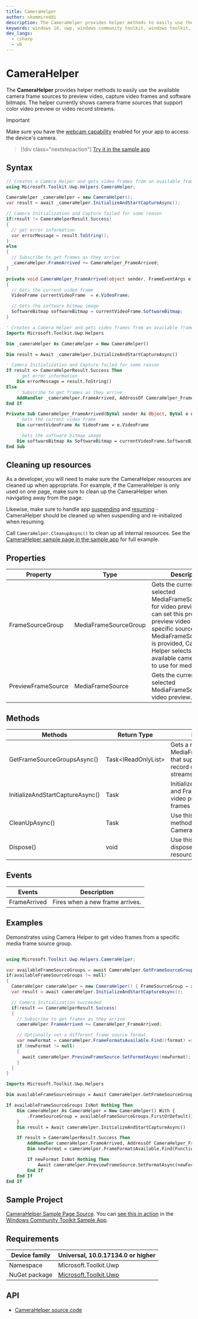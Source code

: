 ```yaml
---
title: CameraHelper
author: skommireddi
description: The CameraHelper provides helper methods to easily use the available camera frame sources to preview video, capture video frames and software bitmaps.
keywords: windows 10, uwp, windows community toolkit, windows toolkit, CameraHelper, Camera, Frame Source, Video Frame, Software Bitmap
dev_langs:
  - csharp
  - vb
---
```


# CameraHelper

The **CameraHelper** provides helper methods to easily use the available camera frame sources to preview video, capture video frames and software bitmaps. The helper currently shows camera frame sources that support color video preview or video record streams. 

> [!IMPORTANT]
> Make sure you have the [webcam capability](https://docs.microsoft.com/windows/uwp/packaging/app-capability-declarations#device-capabilities) enabled for your app to access the device's camera.

> [!div class="nextstepaction"]
> [Try it in the sample app](uwpct://Helpers?sample=CameraHelper)

## Syntax

```csharp
// Creates a Camera Helper and gets video frames from an available frame source.
using Microsoft.Toolkit.Uwp.Helpers.CameraHelper;

CameraHelper _cameraHelper = new CameraHelper();
var result = await _cameraHelper.InitializeAndStartCaptureAsync();

// Camera Initialization and Capture failed for some reason
if(result != CameraHelperResult.Success)
{
  // get error information
  var errorMessage = result.ToString();
}
else 
{
  // Subscribe to get frames as they arrive
  _cameraHelper.FrameArrived += CameraHelper_FrameArrived;
}

private void CameraHelper_FrameArrived(object sender, FrameEventArgs e)
{
  // Gets the current video frame
  VideoFrame currentVideoFrame  = e.VideoFrame;

  // Gets the software bitmap image
  SoftwareBitmap softwareBitmap = currentVideoFrame.SoftwareBitmap;
}
```

```vb
' Creates a Camera Helper and gets video frames from an available frame source.
Imports Microsoft.Toolkit.Uwp.Helpers

Dim _cameraHelper As CameraHelper = New CameraHelper()

Dim result = Await _cameraHelper.InitializeAndStartCaptureAsync()

' Camera Initialization and Capture failed for some reason
If result <> CameraHelperResult.Success Then
    ' get error information
    Dim errorMessage = result.ToString()
Else
    ' Subscribe to get frames as they arrive
    AddHandler _cameraHelper.FrameArrived, AddressOf CameraHelper_FrameArrived
End If

Private Sub CameraHelper_FrameArrived(ByVal sender As Object, ByVal e As FrameEventArgs)
    ' Gets the current video frame
    Dim currentVideoFrame As VideoFrame = e.VideoFrame

    ' Gets the software bitmap image
    Dim softwareBitmap As SoftwareBitmap = currentVideoFrame.SoftwareBitmap
End Sub
```

## Cleaning up resources

As a developer, you will need to make sure the CameraHelper resources are cleaned up when appropriate. For example, if the CameraHelper is only used on one page, make sure to clean up the CameraHelper when navigating away from the page.

Likewise, make sure to handle app [suspending](https://docs.microsoft.com/windows/uwp/launch-resume/suspend-an-app) and [resuming](https://docs.microsoft.com/windows/uwp/launch-resume/resume-an-app) - CameraHelper should be cleaned up when suspending and re-initialized when resuming.

Call `CameraHelper.CleanupAsync()` to clean up all internal resources. See the [CameraHelper sample page in the sample app](https://github.com/Microsoft/WindowsCommunityToolkit//tree/master/Microsoft.Toolkit.Uwp.SampleApp/SamplePages/CameraHelper) for full example.

## Properties

| Property | Type | Description |
| -- | -- | -- |
| FrameSourceGroup | MediaFrameSourceGroup | Gets the currently selected MediaFrameSourceGroup for video preview. User can set this property to preview video from a specific source. If no MediaFrameSourceGroup is provided, Camera Helper selects the first available camera source to  use for media capture. |
| PreviewFrameSource | MediaFrameSource | Gets the currently selected MediaFrameSource for video preview. |

## Methods

|             Methods              |                Return Type                 |                                                Description                                                |
|----------------------------------|--------------------------------------------|-----------------------------------------------------------------------------------------------------------|
|   GetFrameSourceGroupsAsync()    | Task<IReadOnlyList<MediaFrameSourceGroup>> | Gets a read only list of MediaFrameSourceGroups that support color video record or video preview streams. |
| InitializeAndStartCaptureAsync() |          Task<CameraHelperResult>          |       Initializes Media Capture and Frame Reader for video preview and capture frames in real time.       |
|          CleanUpAsync()          |                    Task                    |                      Use this asynchronous method to dispose Camera Helper resources                      |
|            Dispose()             |                    void                    |                            Use this method to dispose Camera Helper resources                             |

## Events

| Events | Description |
| -- | -- |
| FrameArrived| Fires when a new frame arrives.|

## Examples

Demonstrates using Camera Helper to get video frames from a specific media frame source group.

```csharp

using Microsoft.Toolkit.Uwp.Helpers.CameraHelper;

var availableFrameSourceGroups = await CameraHelper.GetFrameSourceGroupsAsync();
if(availableFrameSourceGroups != null)
{
  CameraHelper cameraHelper = new CameraHelper() { FrameSourceGroup = availableFrameSourceGroups.FirstOrDefault() };
  var result = await cameraHelper.InitializeAndStartCaptureAsync();

  // Camera Initialization succeeded
  if(result == CameraHelperResult.Success)
  {
    // Subscribe to get frames as they arrive
    cameraHelper.FrameArrived += CameraHelper_FrameArrived;

    // Optionally set a different frame source format
    var newFormat = cameraHelper.FrameFormatsAvailable.Find((format) => format.VideoFormat.Width == 640);
    if (newFormat != null)
    {
      await cameraHelper.PreviewFrameSource.SetFormatAsync(newFormat);
    }
  }
}
```

```vb
Imports Microsoft.Toolkit.Uwp.Helpers

Dim availableFrameSourceGroups = Await CameraHelper.GetFrameSourceGroupsAsync()

If availableFrameSourceGroups IsNot Nothing Then
    Dim cameraHelper As CameraHelper = New CameraHelper() With {
        .FrameSourceGroup = availableFrameSourceGroups.FirstOrDefault()
    }
    Dim result = Await cameraHelper.InitializeAndStartCaptureAsync()

    If result = CameraHelperResult.Success Then
        AddHandler cameraHelper.FrameArrived, AddressOf CameraHelper_FrameArrived
        Dim newFormat = cameraHelper.FrameFormatsAvailable.Find(Function(format) format.VideoFormat.Width = 640)

        If newFormat IsNot Nothing Then
            Await cameraHelper.PreviewFrameSource.SetFormatAsync(newFormat)
        End If
    End If
End If
```

## Sample Project

[CameraHelper Sample Page Source](https://github.com/Microsoft/WindowsCommunityToolkit//tree/master/Microsoft.Toolkit.Uwp.SampleApp/SamplePages/CameraHelper). You can [see this in action](uwpct://Helpers?sample=CameraHelper) in the [Windows Community Toolkit Sample App](https://aka.ms/uwptoolkitapp).

## Requirements

| Device family | Universal, 10.0.17134.0 or higher |
| --- | --- |
| Namespace | Microsoft.Toolkit.Uwp |
| NuGet package | [Microsoft.Toolkit.Uwp](https://www.nuget.org/packages/Microsoft.Toolkit.Uwp/) |

## API

* [CameraHelper source code](https://github.com/Microsoft/WindowsCommunityToolkit//blob/master/Microsoft.Toolkit.Uwp/Helpers/CameraHelper)
